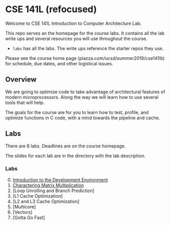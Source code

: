 # CSE 141L (refocused)

Welcome to CSE 141L Introduction to Computer Architecture Lab.

This repo serves an the homepage for the course labs.  It contains all
the lab write ups and several resources you will use throughout the
course.

* `labs` has all the labs.  The write ups reference the starter repos they use.

Please see the course home page (piazza.com/ucsd/summer2019/cse141lb) for schedule, due dates, and other logistical issues.


## Overview

We are going to optimize code to take advantage of architectural features of modern microprocessors. Along the way we will learn how to use several tools that will help.

The goals for the course are for you to learn how to test, profile, and optimize functions in C code, with a mind towards the pipeline and cache.  

## Labs 

There are 8 labs.  Deadlines are on the course homepage.

The slides for each lab are in the directory with the lab description.

### Labs

0. [Introduction to the Development Environment](https://github.com/NVSL/CSE141pp-Resources/tree/master/labs/Introduction-to-the-Development-Environment)
1. [Charactering Matrix Multiplication](https://github.com/NVSL/CSE141pp-Resources/tree/master/labs/Characterizing-Matrix-Multiplication)
2. [Loop Unrolling and Branch Prediction]
3. [L1 Cache Optimization]
4. [L2 and L3 Cache Optimization]
5. [Multicore]
6. [Vectors]
7. [Gotta Go Fast]
